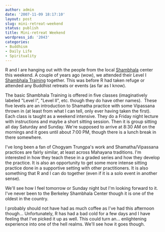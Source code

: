 ```yaml
---
author: admin
date: '2007-11-09 18:17:10'
layout: post
slug: mini-retreat-weekend
status: publish
title: Mini-retreat Weekend
wordpress_id: '2043'
categories:
- Buddhism
- Daily Life
- Spirituality
---
```

R and I are hanging out with the people from the local <a href="http://www.shambhala.org/">Shambhala</a> center this weekend. A couple of years ago (wow), we attended their Level I <a href="http://www.shambhala.org/shambhala-training.php">Shambhala Training</a> together. This was before R had taken refuge or attended any Buddhist retreats or events (as far as I know).

The basic Shambhala Training is offered in five classes (imaginatively labeled "Level I", "Level II", etc. though they do have other names).  These five levels are an introduction to Shamatha practice with some Vipassana thrown in (at least from what I can tell, only ever having taken the first). Each class is taught as a weekend intensive. They do a Friday night lecture with instructions and maybe a short sitting session. Then it is group sitting all day Saturday and Sunday. We're supposed to arrive at 8:30 AM on the mornings and it goes until about 7:00 PM, though there is a lunch break in there somewhere.

I've long been a fan of Chogyam Trungpa's work and Shamatha/Vipassana practices are fairly similar, at least across Mahayana traditions. I'm interested in how they teach these in a graded series and how they develop the practice. It is also an opportunity to get some more intense sitting practice done in a supportive setting with other practitioners. It is also something that R and I can do together (even if it is a solo event in another sense).

We'll see how I feel tomorrow or Sunday night but I'm looking forward to it. I've never been to the Berkeley Shambhala Center though it is one of the oldest in the country.

I probably should not have had as much coffee as I've had this afternoon though...  Unfortunately, R has had a bad cold for a few days and I have  feeling that I've picked it up as well. This could turn an... enlightening experience into one of the hell realms. We'll see how it goes though.
